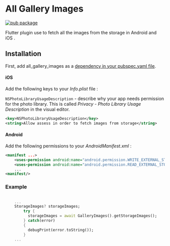 # All Gallery Images

[![pub package](https://img.shields.io/pub/v/all_gallery_images.svg)](https://pub.dev/packages/all_gallery_images)

Flutter plugin use to fetch all the images from the storage in Android and iOS .


## Installation

First, add all_gallery_images as a [dependency in your pubspec.yaml file](https://flutter.dev/docs/development/packages-and-plugins/using-packages).

#### iOS
Add the following keys to your *Info.plist* file :

```NSPhotoLibraryUsageDescription``` - describe why your app needs permission for the photo library. This is called *Privacy - Photo Library Usage Description* in the visual editor.

```xml
<key>NSPhotoLibraryUsageDescription</key>
<string>Allow assess in order to fetch images from storage</string>
```

#### Android
Add the following permissions to your *AndroidManifest.xml* :

```xml
<manifest ...>
    <uses-permission android:name="android.permission.WRITE_EXTERNAL_STORAGE" />
    <uses-permission android:name="android.permission.READ_EXTERNAL_STORAGE" />
    ...
<manifest/>
```
### Example

``` dart

    ...
    StorageImages? storageImages;
        try {
          storageImages = await GalleryImages().getStorageImages();
        } catch(error)
        {
          debugPrint(error.toString());
        }
    ...
```